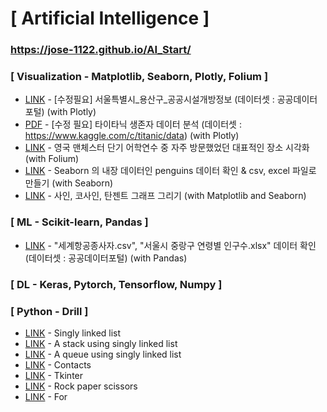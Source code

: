 # [ Artificial Intelligence ]

### https://jose-1122.github.io/AI_Start/
    
### [ Visualization - Matplotlib, Seaborn, Plotly, Folium ]
  * [LINK](https://jose-1122.github.io/AI_Start/서울특별시_용산구_공공시설개방정보.html) - [수정필요] 서울특별시_용산구_공공시설개방정보 (데이터셋 : 공공데이터포털) (with Plotly)
  * [PDF](https://jose-1122.github.io/AI_Start/plotly.pdf) - [수정 필요] 타이타닉 생존자 데이터 분석 (데이터셋 : https://www.kaggle.com/c/titanic/data) (with Plotly)
  * [LINK](https://jose-1122.github.io/AI_Start/Manchester_folium_html.html) - 영국 맨체스터 단기 어학연수 중 자주 방문했었던 대표적인 장소 시각화 (with Folium)
  * [LINK](https://jose-1122.github.io/AI_Start/penguins.html) - Seaborn 의 내장 데이터인 penguins 데이터 확인 & csv, excel 파일로 만들기 (with Seaborn)
  * [LINK](https://jose-1122.github.io/AI_Start/Sin_Cos_Tan.html) - 사인, 코사인, 탄젠트 그래프 그리기 (with Matplotlib and Seaborn)
  
### [ ML - Scikit-learn, Pandas ]
  * [LINK](https://jose-1122.github.io/AI_Start/The_number_of_people_engaged_in_aviation_business_for_each_international_airways.ipynb) - "세계항공종사자.csv", "서울시 중랑구 연령별 인구수.xlsx" 데이터 확인
          (데이터셋 : 공공데이터포털) (with Pandas)
  
### [ DL - Keras, Pytorch, Tensorflow, Numpy ]

### [ Python - Drill ]
  * [LINK](https://jose-1122.github.io/AI_Start/Singly_Linked_List.html) - Singly linked list
  * [LINK](https://jose-1122.github.io/AI_Start/Stack_Using_Singly_Linked_List.html) - A stack using singly linked list
  * [LINK](https://jose-1122.github.io/AI_Start/Queue_Using_Singly_Linked_List.html) - A queue using singly linked list
  * [LINK](https://jose-1122.github.io/AI_Start/Contact.html) - Contacts
  * [LINK](https://jose-1122.github.io/AI_Start/GUI_Programming_tkinter.html) - Tkinter
  * [LINK](https://jose-1122.github.io/AI_Start/RockPaperScissors.html) - Rock paper scissors
  * [LINK](https://jose-1122.github.io/AI_Start/Patterns_of_Stars.html) - For
